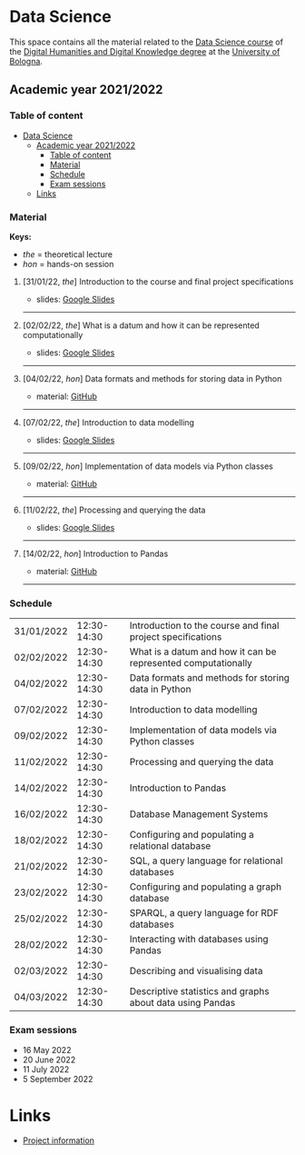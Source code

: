 # Data Science

This space contains all the material related to the [Data Science course](https://www.unibo.it/en/teaching/course-unit-catalogue/course-unit/2021/467046) of the [Digital Humanities and Digital Knowledge degree](https://corsi.unibo.it/2cycle/DigitalHumanitiesKnowledge) at the [University of Bologna](http://www.unibo.it/en).

## Academic year 2021/2022

### Table of content

- [Data Science](#data-science)
  - [Academic year 2021/2022](#academic-year-20212022)
    - [Table of content](#table-of-content)
    - [Material](#material)
    - [Schedule](#schedule)
    - [Exam sessions](#exam-sessions)
  - [Links](#links)

### Material

**Keys:**

- _the_ = theoretical lecture
- _hon_ = hands-on session

1. [31/01/22, *the*] Introduction to the course and final project specifications
   - slides: [Google Slides](https://docs.google.com/presentation/d/1BxXC3jrVAPsZs8IRdh33ljbMMkfFvvVD8DzHlvJp-yw/edit?usp=sharing)
   <hr />

2. [02/02/22, *the*] What is a datum and how it can be represented computationally
   - slides: [Google Slides](https://docs.google.com/presentation/d/174Mcbd9hHrWboYr3PaIUzn4qxWbB70HoVCwwZ7BMAZk/edit?usp=sharing)
   <hr />

3. [04/02/22, *hon*] Data formats and methods for storing data in Python
   - material: [GitHub](https://github.com/comp-data/2021-2022/tree/main/docs/handson/01)
   <hr />

4. [07/02/22, *the*] Introduction to data modelling
   - slides: [Google Slides](https://docs.google.com/presentation/d/1HQ70N95O-5kj1QfMCmdpicwpEH0KUWir8awmw0W2s1g/edit?usp=sharing)
   <hr />

5. [09/02/22, *hon*] Implementation of data models via Python classes
   - material: [GitHub](https://github.com/comp-data/2021-2022/tree/main/docs/handson/02)
   <hr />

6. [11/02/22, *the*] Processing and querying the data
   - slides: [Google Slides](https://docs.google.com/presentation/d/1Ykft-hlD2HbREdumEYVcqrX7m2wHQHTng64yQkgCyDo/edit?usp=sharing)
   <hr />

5. [14/02/22, *hon*] Introduction to Pandas
   - material: [GitHub](https://github.com/comp-data/2021-2022/tree/main/docs/handson/03)
   <hr />

### Schedule

<table>
    <tr><td>31/01/2022</td><td>12:30-14:30</td><td>Introduction to the course and final project specifications</td></tr>
	<tr><td>02/02/2022</td><td>12:30-14:30</td><td>What is a datum and how it can be represented computationally</td></tr>
	<tr><td>04/02/2022</td><td>12:30-14:30</td><td>Data formats and methods for storing data in Python</td></tr>
	<tr><td>07/02/2022</td><td>12:30-14:30</td><td>Introduction to data modelling</td></tr>
	<tr><td>09/02/2022</td><td>12:30-14:30</td><td>Implementation of data models via Python classes</td></tr>
	<tr><td>11/02/2022</td><td>12:30-14:30</td><td>Processing and querying the data</td></tr>
	<tr><td>14/02/2022</td><td>12:30-14:30</td><td>Introduction to Pandas</td></tr>
	<tr><td>16/02/2022</td><td>12:30-14:30</td><td>Database Management Systems</td></tr>
	<tr><td>18/02/2022</td><td>12:30-14:30</td><td>Configuring and populating a relational database</td></tr>
	<tr><td>21/02/2022</td><td>12:30-14:30</td><td>SQL, a query language for relational databases</td></tr>
	<tr><td>23/02/2022</td><td>12:30-14:30</td><td>Configuring and populating a graph database</td></tr>
	<tr><td>25/02/2022</td><td>12:30-14:30</td><td>SPARQL, a query language for RDF databases</td></tr>
	<tr><td>28/02/2022</td><td>12:30-14:30</td><td>Interacting with databases using Pandas</td></tr>
	<tr><td>02/03/2022</td><td>12:30-14:30</td><td>Describing and visualising data</td></tr>
	<tr><td>04/03/2022</td><td>12:30-14:30</td><td>Descriptive statistics and graphs about data using Pandas</td></tr>
</table>

### Exam sessions

- 16 May 2022
- 20 June 2022
- 11 July 2022
- 5 September 2022

# Links

- [Project information](https://github.com/comp-data/2021-2022/tree/main/docs/project)

